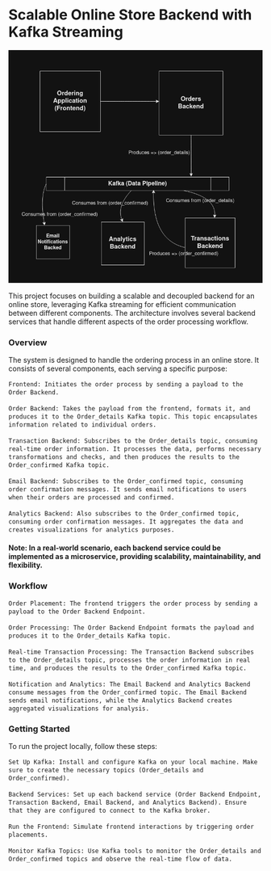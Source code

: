 # Scalable Online Store Backend with Kafka Streaming

![alt text](https://github.com/Mekazstan/kafka-orders-streaming/blob/main/Model-Diagram.png)

This project focuses on building a scalable and decoupled backend for an online store, leveraging Kafka streaming for efficient communication between different components. The architecture involves several backend services that handle different aspects of the order processing workflow.


### Overview

The system is designed to handle the ordering process in an online store. It consists of several components, each serving a specific purpose:

    Frontend: Initiates the order process by sending a payload to the Order Backend.

    Order Backend: Takes the payload from the frontend, formats it, and produces it to the Order_details Kafka topic. This topic encapsulates information related to individual orders.

    Transaction Backend: Subscribes to the Order_details topic, consuming real-time order information. It processes the data, performs necessary transformations and checks, and then produces the results to the Order_confirmed Kafka topic.

    Email Backend: Subscribes to the Order_confirmed topic, consuming order confirmation messages. It sends email notifications to users when their orders are processed and confirmed.

    Analytics Backend: Also subscribes to the Order_confirmed topic, consuming order confirmation messages. It aggregates the data and creates visualizations for analytics purposes.

#### Note: In a real-world scenario, each backend service could be implemented as a microservice, providing scalability, maintainability, and flexibility.


### Workflow

    Order Placement: The frontend triggers the order process by sending a payload to the Order Backend Endpoint.

    Order Processing: The Order Backend Endpoint formats the payload and produces it to the Order_details Kafka topic.

    Real-time Transaction Processing: The Transaction Backend subscribes to the Order_details topic, processes the order information in real time, and produces the results to the Order_confirmed Kafka topic.

    Notification and Analytics: The Email Backend and Analytics Backend consume messages from the Order_confirmed topic. The Email Backend sends email notifications, while the Analytics Backend creates aggregated visualizations for analysis.

### Getting Started

To run the project locally, follow these steps:

    Set Up Kafka: Install and configure Kafka on your local machine. Make sure to create the necessary topics (Order_details and Order_confirmed).

    Backend Services: Set up each backend service (Order Backend Endpoint, Transaction Backend, Email Backend, and Analytics Backend). Ensure that they are configured to connect to the Kafka broker.

    Run the Frontend: Simulate frontend interactions by triggering order placements.

    Monitor Kafka Topics: Use Kafka tools to monitor the Order_details and Order_confirmed topics and observe the real-time flow of data.
